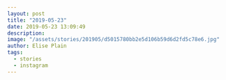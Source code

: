 ```yaml
---
layout: post
title: "2019-05-23"
date: 2019-05-23 13:09:49
description: 
image: "/assets/stories/201905/d5015780bb2e5d106b59d6d2fd5c78e6.jpg"
author: Elise Plain
tags: 
  - stories
  - instagram
---
```



<p></p>
